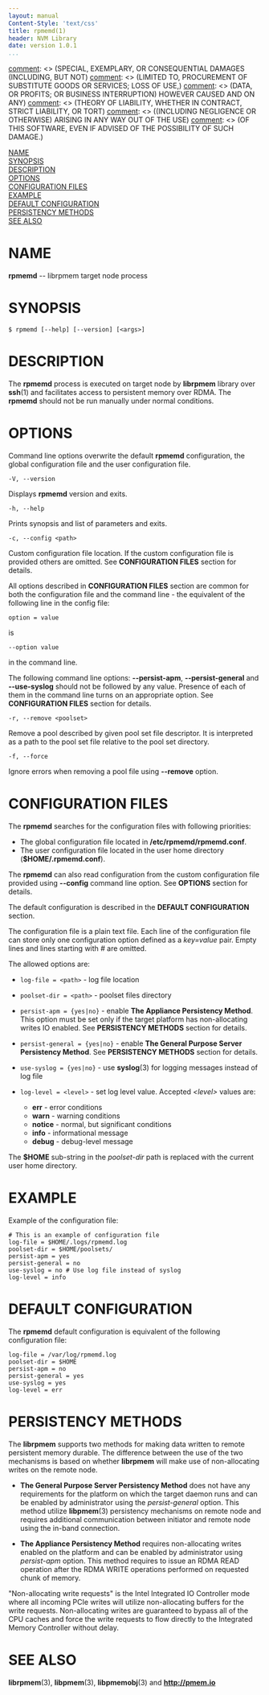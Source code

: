 ```yaml
---
layout: manual
Content-Style: 'text/css'
title: rpmemd(1)
header: NVM Library
date: version 1.0.1
...
```


[comment]: <> (Copyright 2016, Intel Corporation)

[comment]: <> (Redistribution and use in source and binary forms, with or without)
[comment]: <> (modification, are permitted provided that the following conditions)
[comment]: <> (are met:)
[comment]: <> (    * Redistributions of source code must retain the above copyright)
[comment]: <> (      notice, this list of conditions and the following disclaimer.)
[comment]: <> (    * Redistributions in binary form must reproduce the above copyright)
[comment]: <> (      notice, this list of conditions and the following disclaimer in)
[comment]: <> (      the documentation and/or other materials provided with the)
[comment]: <> (      distribution.)
[comment]: <> (    * Neither the name of the copyright holder nor the names of its)
[comment]: <> (      contributors may be used to endorse or promote products derived)
[comment]: <> (      from this software without specific prior written permission.)

[comment]: <> (THIS SOFTWARE IS PROVIDED BY THE COPYRIGHT HOLDERS AND CONTRIBUTORS)
[comment]: <> ("AS IS" AND ANY EXPRESS OR IMPLIED WARRANTIES, INCLUDING, BUT NOT)
[comment]: <> (LIMITED TO, THE IMPLIED WARRANTIES OF MERCHANTABILITY AND FITNESS FOR)
[comment]: <> (A PARTICULAR PURPOSE ARE DISCLAIMED. IN NO EVENT SHALL THE COPYRIGHT)
[comment]: <> (OWNER OR CONTRIBUTORS BE LIABLE FOR ANY DIRECT, INDIRECT, INCIDENTAL,)
[comment]: <> (SPECIAL, EXEMPLARY, OR CONSEQUENTIAL DAMAGES (INCLUDING, BUT NOT)
[comment]: <> (LIMITED TO, PROCUREMENT OF SUBSTITUTE GOODS OR SERVICES; LOSS OF USE,)
[comment]: <> (DATA, OR PROFITS; OR BUSINESS INTERRUPTION) HOWEVER CAUSED AND ON ANY)
[comment]: <> (THEORY OF LIABILITY, WHETHER IN CONTRACT, STRICT LIABILITY, OR TORT)
[comment]: <> ((INCLUDING NEGLIGENCE OR OTHERWISE) ARISING IN ANY WAY OUT OF THE USE)
[comment]: <> (OF THIS SOFTWARE, EVEN IF ADVISED OF THE POSSIBILITY OF SUCH DAMAGE.)

[comment]: <> (rpmemd.1.md -- man page for rpmemd)

[NAME](#name)<br />
[SYNOPSIS](#synopsis)<br />
[DESCRIPTION](#description)<br />
[OPTIONS](#options)<br />
[CONFIGURATION FILES](#configuration-files)<br />
[EXAMPLE](#example)<br />
[DEFAULT CONFIGURATION](#default-configuration)<br />
[PERSISTENCY METHODS](#persistency-methods)<br />
[SEE ALSO](#see-also)<br />


# NAME #

**rpmemd** -- librpmem target node process


# SYNOPSIS #

```
$ rpmemd [--help] [--version] [<args>]
```


# DESCRIPTION #

The **rpmemd** process is executed on target node by **librpmem** library over
**ssh**(1) and facilitates access to persistent memory over RDMA. The **rpmemd**
should not be run manually under normal conditions.


# OPTIONS #

Command line options overwrite the default **rpmemd** configuration, the global
configuration file and the user configuration file.

`-V, --version`

Displays **rpmemd** version and exits.

`-h, --help`

Prints synopsis and list of parameters and exits.

`-c, --config <path>`

Custom configuration file location. If the custom configuration file is
provided others are omitted. See **CONFIGURATION FILES**
section for details.

All options described in **CONFIGURATION FILES** section are
common for both the configuration file and the command line - the  equivalent
of the following line in the config file:

`option = value`

is

`--option value`

in the command line.

The following command line options: **--persist-apm**, **--persist-general**
and **--use-syslog** should not be followed by any value. Presence of each of them
in the command line turns on an appropriate option.
See **CONFIGURATION FILES** section for details.

`-r, --remove <poolset>`

Remove a pool described by given pool set file descriptor. It is interpreted
as a path to the pool set file relative to the pool set directory.

`-f, --force`

Ignore errors when removing a pool file using **--remove** option.

# CONFIGURATION FILES #

The **rpmemd** searches for the configuration files with following priorities:

+ The global configuration file located in **/etc/rpmemd/rpmemd.conf**.
+ The user configuration file located in the user home directory
  (**$HOME/.rpmemd.conf**).

The **rpmemd** can also read configuration from the custom configuration file
provided using **--config** command line option. See **OPTIONS**
section for details.

The default configuration is described in the
**DEFAULT CONFIGURATION** section.

The configuration file is a plain text file. Each line of the configuration file
can store only one configuration option defined as a *key=value* pair. Empty
lines and lines starting with *#* are omitted.

The allowed options are:

+ `log-file = <path>` - log file location

+ `poolset-dir = <path>` - poolset files directory

+ `persist-apm = {yes|no}` - enable **The Appliance Persistency Method**. This
  option must be set only if the target platform has non-allocating writes IO
  enabled. See **PERSISTENCY METHODS** section for details.

+ `persist-general = {yes|no}` - enable **The General Purpose Server Persistency
  Method**. See **PERSISTENCY METHODS** section for details.

+ `use-syslog = {yes|no}` - use **syslog**(3) for logging messages instead of log
  file

+ `log-level = <level>` - set log level value. Accepted *\<level\>* values are:

  + **err** - error conditions
  + **warn** - warning conditions
  + **notice** - normal, but significant conditions
  + **info** - informational message
  + **debug** - debug-level message

The **$HOME** sub-string in the *poolset-dir* path is replaced with the current user
home directory.


# EXAMPLE #

Example of the configuration file:

```
# This is an example of configuration file
log-file = $HOME/.logs/rpmemd.log
poolset-dir = $HOME/poolsets/
persist-apm = yes
persist-general = no
use-syslog = no # Use log file instead of syslog
log-level = info
```


# DEFAULT CONFIGURATION #

The **rpmemd** default configuration is equivalent of the following
configuration file:

```
log-file = /var/log/rpmemd.log
poolset-dir = $HOME
persist-apm = no
persist-general = yes
use-syslog = yes
log-level = err
```


# PERSISTENCY METHODS #

The **librpmem** supports two methods for making data written to remote
persistent memory durable. The difference between the use of the two mechanisms
is based on whether **librpmem** will make use of non-allocating writes on the
remote node.

+ **The General Purpose Server Persistency Method** does not have any
requirements for the platform on which the target daemon runs and can be enabled
by administrator using the *persist-general* option. This method utilize
**libpmem**(3) persistency mechanisms on remote node and requires additional
communication between initiator and remote node using the in-band connection.

+ **The Appliance Persistency Method** requires non-allocating writes enabled on
the platform and can be enabled by administrator using *persist-apm* option.
This method requires to issue an RDMA READ operation after the RDMA WRITE
operations performed on requested chunk of memory.

"Non-allocating write requests" is the Intel Integrated IO Controller mode
where all incoming PCIe writes will utilize non-allocating buffers for the write
requests. Non-allocating writes are guaranteed to bypass all of the CPU caches
and force the write requests to flow directly to the Integrated Memory
Controller without delay.


# SEE ALSO #

**librpmem**(3), **libpmem**(3), **libpmemobj**(3)
and **<http://pmem.io>**
